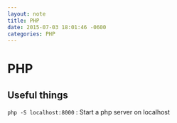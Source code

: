```yaml
---
layout: note
title: PHP
date: 2015-07-03 18:01:46 -0600
categories: PHP
---
```


# PHP

## Useful things

`php -S localhost:8000` : Start a php server on localhost
